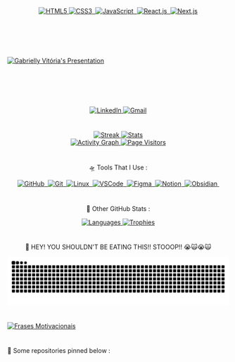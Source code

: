 <!-- Stacks -->
<div align="center">
  <a href="https://github.com/gabrielly-vitoria">
    <img src="https://img.shields.io/badge/HTML5-%23E34F26.svg?style=for-the-badge&logo=html5&logoColor=white" alt="HTML5">
    <img src="https://img.shields.io/badge/-CSS3-6C3B99?style=for-the-badge&logo=css3&logoColor=ffffff" alt="CSS3">&nbsp;
    <img src="https://img.shields.io/badge/-JavaScript-E43F80?style=for-the-badge&logo=javascript&logoColor=F7DF1E" alt="JavaScript">&nbsp;
    <img src="https://img.shields.io/badge/-React.js-3949AB?style=for-the-badge&logo=react&logoColor=61DAFB" alt="React.js">&nbsp;
    <img src="https://img.shields.io/badge/-Next.js-3949AB?style=for-the-badge&logo=next.js&logoColor=ffffff" alt="Next.js">
  </a>
</div>

<!-- Margin -->
<br><br><br><br>

<!-- Typing Presentation -->
<a href="https://github.com/gabrielly-vitoria">
  <img src="https://readme-typing-svg.herokuapp.com/?color=E43F80&size=35&center=true&vCenter=true&width=1000&lines=🪐+Hey,+i'm+Gabrielly+Vitória;⚛️+I'm+a+React+developer;🎨+I'm+a+Frontend+Developer+•+ᴗ+-;🚀+I'm+17+years+old+•ᴗ•;" alt="Gabrielly Vitória's Presentation"/>
</a>

<!-- Margin -->
<br><br><br><br>

<!-- Contato -->
<div align="center">
  <a href="https://www.linkedin.com/in/gabrielly-vit%C3%B3ria-6141882b3/" target="_blank">
    <img src="https://img.shields.io/badge/LinkedIn-6C3B99?style=for-the-badge&logo=linkedin&logoColor=ffffff" alt="LinkedIn" />
  </a>
  <a href="mailto:gabriellyv1244@gmail.com" target="_blank">
    <img src="https://img.shields.io/badge/-Gmail-E43F80?style=for-the-badge&logo=gmail&logoColor=ffffff" alt="Gmail" />
  </a>
</div>

#

<!-- Streak & Stats -->
<div align="center">
  <a href="https://github.com/gabrielly-vitoria">
    <img width="50%" height="195px" src="https://github-readme-streak-stats-salesp07.vercel.app/?user=gabrielly-vitoria&count_private=true&theme=radical&hide_border=true" alt="Streak" />
    <img width="49%" height="195px" src="https://github-readme-stats.vercel.app/api?username=gabrielly-vitoria&show_icons=true&count_private=true&hide_border=true&theme=radical" alt="Stats" />
  </a>
</div>

<!-- Contributions -->
<div align="center">
  <a href="https://github.com/gabrielly-vitoria">
    <img src="https://github-readme-activity-graph.vercel.app/graph?username=gabrielly-vitoria&bg_color=0d1117&color=E43F80&line=6C3B99&point=ffffff&area=true&hide_border=true" alt="Activity Graph" />
    <img width="10%" src="https://visitor-badge.laobi.icu/badge?page_id=gabrielly-vitoria.gabrielly-vitoria" alt="Page Visitors" />
  </a>
</div>

#

<!-- Tools -->
<p align="center">🛸 Tools That I Use :</p>
<div align="center">
  <a href="https://github.com/gabrielly-vitoria">
    <img src="https://img.shields.io/badge/-GitHub-E34F26?style=for-the-badge&logo=github&logoColor=ffffff" alt="GitHub">&nbsp;
    <img src="https://img.shields.io/badge/-Git-6C3B99?style=for-the-badge&logo=git&logoColor=F05032" alt="Git">&nbsp;
    <img src="https://img.shields.io/badge/-Linux-3949AB?style=for-the-badge&logo=linux&logoColor=ffffff" alt="Linux">&nbsp;
    <img src="https://img.shields.io/badge/-VSCode-E43F80?style=for-the-badge&logo=visualstudiocode&logoColor=007ACC" alt="VSCode">&nbsp;
    <img src="https://img.shields.io/badge/-Figma-248A7D?style=for-the-badge&logo=figma&logoColor=ffffff" alt="Figma">&nbsp;
    <img src="https://img.shields.io/badge/-Notion-3949AB?style=for-the-badge&logo=notion&logoColor=ffffff" alt="Notion">&nbsp;
    <img src="https://img.shields.io/badge/-Obsidian-6C3B99?style=for-the-badge&logo=obsidian&logoColor=8A2BE2" alt="Obsidian">&nbsp;
  </a>
</div>

#

<!-- Outras Estatísticas -->
<p align="center">🌙 Other GitHub Stats :</p>
<div align="center">
  <a href="https://github.com/gabrielly-vitoria">
    <img width="49%" height="195px" src="https://github-readme-stats.vercel.app/api/top-langs/?username=gabrielly-vitoria&layout=compact&hide_border=true&theme=radical" alt="Languages"/>
    <img width="50%" height="195px" src="https://github-profile-trophy.vercel.app/?username=gabrielly-vitoria&theme=dracula&row=2&no-bg=false&column=5&margin-w=0&margin-h=0" alt="Trophies" />
  </a>
</div>

#

<!-- Snake -->
<p align="center">
  🐍 HEY! YOU SHOULDN'T BE EATING THIS!! STOOOP!! 😭🙀😭🙀
</p>
<div align="center">
  <a href="https://github.com/gabrielly-vitoria">
    <picture align="center">
      <source media="(prefers-color-scheme: dark)" srcset="https://raw.githubusercontent.com/gabrielly-vitoria/gabrielly-vitoria/output/github-contribution-grid-snake-dark.svg">
      <source media="(prefers-color-scheme: light)" srcset="https://raw.githubusercontent.com/gabrielly-vitoria/gabrielly-vitoria/output/github-contribution-grid-snake.svg">
      <img align="center" alt="github contribution grid snake animation" src="https://raw.githubusercontent.com/gabrielly-vitoria/gabrielly-vitoria/output/github-contribution-grid-snake.svg">
    </picture>
  </a>
</div>

#

<!-- Frases -->
<a href="https://github.com/gabrielly-vitoria">
  <img src="https://readme-typing-svg.herokuapp.com/?color=E43F80&size=35&center=true&vCenter=true&width=1000&lines=%F0%9F%A7%91+No+matter+how+hard,+persist,+%26+code!;%F0%9F%9A%80+No+matter+the+challenge,+progress,+%26+code!;%F0%9F%94%A7+No+matter+the+obstacle,+advance,+%26+code!;%F0%9F%93%9A+No+matter+the+mistake,+learn,+%26+code!;%E2%8F%B3+No+matter+the+time,+achieve,+%26+code!;%F0%9F%A4%94+No+matter+the+doubt,+trust,+%26+code!;%F0%9F%95%92+No+matter+the+pace,+continue,+%26+code!;%F0%9F%9B%A4+No+matter+the+path,+follow,+%26+code!;%F0%9F%94%84+No+matter+the+failure,+restart,+%26+code!;%F0%9F%97%82+No+matter+the+chaos,+organize,+%26+code!" alt="Frases Motivacionais">
</a>

#

<!-- Fixos -->
<p align="left">
  📌 Some repositories pinned below :
</p>
